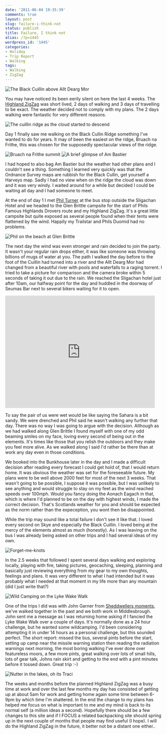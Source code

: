 ```yaml
---
date: '2011-06-04 19:35:39'
comments: true
layout: post
slug: failure-i-think-not
status: publish
title: Failure, I think not
alias: /?p=1445
wordpress_id: '1445'
categories:
- Holiday
- Trip Report
- Walking
tags:
- Walking
- ZigZag
---
```


![The Black Cuillin above Allt Dearg Mor](http://dl.dropbox.com/u/2657852/website/images/IMG_20110509_092814-600x450.jpg) 

You may have noticed its been eerily silent on here the last 4 weeks. The [Highland ZigZag](http://www.stevenhorner.com/?p=1440) was short lived, 2 days of walking and 3 days of travelling to be exact. The weather decided not to comply with my plans. The 2 days walking were fantastic for very different reasons. 
<!-- more -->
![The cuillin ridge as the cloud started to descend](http://dl.dropbox.com/u/2657852/website/images/P1050445-600x450.jpg) 

Day 1 finally saw me walking on the Black Cullin Ridge something I've wanted to do for years. It may of been the easiest on the ridge, Bruach na Frithe, this was chosen for the supposedly spectacular views of the ridge. 

![Bruach na Frithe summit](http://dl.dropbox.com/u/2657852/website/images/IMG_20110509_114445-600x450.jpg) 
![A brief glimpse of Am Bastier](http://dl.dropbox.com/u/2657852/website/images/P1050448-600x450.jpg) 

I had hoped to also bag Am Bastier but the weather had other plans and I couldn't see a thing. Something I learned very quickly was that the Ordnance Survey maps are rubbish for the Black Cullin, get yourself a Harveys map. Sadly I had no view when on the ridge the cloud was down and it was very windy. I waited around for a while but decided I could be waiting all day and I had someone to meet. 

At the end of day 1 I met [Phil Turner](http://www.lightweightoutdoors.com/) at the bus stop outside the Sligachan Hotel and we headed to the Glen Brittle campsite for the start of Phils Famous Highlands Drovers route and my Highland ZigZag. It's a great little campsite but quite exposed as several people found when their tents were flattened by the wind. Happily my Trailstar and Phils Duomid had no problems. 

![Phil on the beach at Glen Brittle](http://dl.dropbox.com/u/2657852/website/images/IMG_20110509_175104-600x450.jpg) 

The next day the wind was even stronger and rain decided to join the party. It wasn't your regular rain drops either, it was like someone was throwing billions of mugs of water at you. The path I walked the day before to the foot of the Cuillin had turned into a river and the Allt Dearg Mor had changed from a beautiful river with pools and waterfalls to a raging torrent. I tried to take a picture for comparison and the camera broke within 5 seconds of taking it out due to the rain. We reached the Sligachan hotel just after 10am, our halfway point for the day and huddled in the doorway of Seumas Bar next to several bikers waiting for it to open.  

<iframe title="Twitvid video player" class="twitvid-player" type="text/html" width="480" height="360" src="http://www.twitvid.com/embed.php?guid=CEJ6N&#038;autoplay=0" frameborder="0"></iframe>

To say the pair of us were wet would be like saying the Sahara is a bit sandy. We were drenched and Phil said he wasn't walking any further that day. There was no way I was going to argue with the decision. Although as we had walked along Glen Brittle I found myself with one of my odd beaming smiles on my face, loving every second of being out in the elements. It's times like those that you relish the outdoors and they make you feel more alive. As we walked along I said I'd rather be there than at work any day even in those conditions. 

We booked into the Bunkhouse later in the day and I made a difficult decision after reading every forecast I could get hold of, that I would return home. It was obvious the weather was set for the foreseeable future. My plans were to be well above 2000 feet for most of the next 3 weeks. That wasn't going to be possible, I suppose it was possible, but I was unlikely to see anything and would struggle to stay on my feet as the wind reached speeds over 100mph. Would you fancy doing the Aonach Eagach in that, which is where I'd planned to be on the day with highest winds, I made the correct decision. That's Scotlands weather for you and should be expected as the norm rather than the expeception, you wont then be disappointed.

While the trip may sound like a total failure I don't see it like that. I loved every second on Skye and especially the Black Cuillin. I loved being at the mercy of the elements almost as much (honestly). As I was leaving on the bus I was already being asked on other trips and I had several ideas of my own. 

![Forget-me-knots](http://dl.dropbox.com/u/2657852/website/images/Weardale-Wander-034-600x450.jpg) 

In the 2.5 weeks that followed I spent several days walking and exploring locally, playing with fire, taking pictures, geocaching, sleeping, planning and basically just reviewing everything from my gear to my own thoughts, feelings and plans. It was very different to what I had intended but it was probably what I needed at that moment in my life more than any mountain (did I just write that?) 

![Wild Camping on the Lyke Wake Walk](http://dl.dropbox.com/u/2657852/website/images/Lyke-Wake-Walk-019-600x450.jpg) 

One of the trips I did was with John Garner from [Sheddwellers moments](http://sheddwellersmoments.blogspot.com/), we've walked together in the past and we both work in Middlesbrough. John sent me a message as I was returning home asking if I fancied the Lyke Wake Walk over a couple of days. It's normally done as a 24 hour challenge, but he wanted some wildcamping. I'd been considering attempting it in under 14 hours as a personal challenge, but this sounded perfect. The short report: missed the bus, several pints before the start, setting up camp near the missile warning station then reading the radiation warnings next morning, the most boring walking I've ever done over featureless moors, a few more pints, great walking over lots of small hills, lots of gear talk, Johns rain skirt and getting to the end with a pint minutes before it tossed down. Great trip :-) 

![Nutter in the lakes, oh its Traci](http://dl.dropbox.com/u/2657852/website/images/Glaramara-and-Allen-Crags-060-600x450.jpg) 

The weeks and months before the planned Highland ZigZag was a busy time at work and over the last few months my day has consisted of getting up at about 5am for work and getting home again some time between 6-9pm by which time I'm shattered. In the end the change to my plans has helped me focus on what is important to me and my mind is back to its normal self (a million ideas a second). Hopefully there should be a few changes to this site and if I FOCUS a related backpacking site should spring up in the next couple of months that people may find useful (I hope). I will do the Highland ZigZag in the future, it better not be a distant one either..

